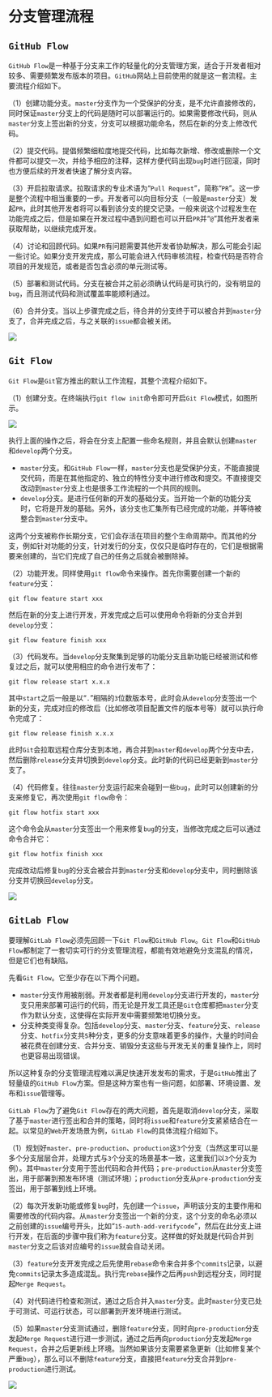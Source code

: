 # 分支管理流程

## `GitHub Flow`

`GitHub Flow`是一种基于分支来工作的轻量化的分支管理方案，适合于开发者相对较多、需要频繁发布版本的项目。`GitHub`网站上目前使用的就是这一套流程。主要流程介绍如下。

（1）创建功能分支。`master`分支作为一个受保护的分支，是不允许直接修改的，同时保证`master`分支上的代码是随时可以部署运行的。如果需要修改代码，则从`master`分支上签出新的分支，分支可以根据功能命名，然后在新的分支上修改代码。

（2）提交代码。提倡频繁细粒度地提交代码，比如每次新增、修改或删除一个文件都可以提交一次，并给予相应的注释，这样方便代码出现`bug`时进行回滚，同时也方便后续的开发者快速了解分支内容。

（3）开启拉取请求。拉取请求的专业术语为“`Pull Request`”，简称“`PR`”。这一步是整个流程中相当重要的一步。开发者可以向目标分支（一般是`master`分支）发起`PR`，此时其他开发者将可以看到该分支的提交记录。一般来说这个过程发生在功能完成之后，但是如果在开发过程中遇到问题也可以开启`PR`并“`@`”其他开发者来获取帮助，以继续完成开发。

（4）讨论和回顾代码。如果`PR`有问题需要其他开发者协助解决，那么可能会引起一些讨论。如果分支开发完成，那么可能会进入代码审核流程，检查代码是否符合项目的开发规范，或者是否包含必须的单元测试等。

（5）部署和测试代码。分支在被合并之前必须确认代码是可执行的，没有明显的`bug`，而且测试代码和测试覆盖率能顺利通过。

（6）合并分支。当以上步骤完成之后，待合并的分支终于可以被合并到`master`分支了，合并完成之后，与之关联的`issue`都会被关闭。

![](/skill-blog/img/0021.png)

## `Git Flow`

`Git Flow`是`Git`官方推出的默认工作流程，其整个流程介绍如下。

（1）创建分支。在终端执行`git flow init`命令即可开启`Git Flow`模式，如图所示。

![](/skill-blog/img/0022.png)

执行上面的操作之后，将会在分支上配置一些命名规则，并且会默认创建`master`和`develop`两个分支。

- `master`分支。和`GitHub Flow`一样，`master`分支也是受保护分支，不能直接提交代码，而是在其他指定的、独立的特性分支中进行修改和提交。不直接提交改动到`master`分支上也是很多工作流程的一个共同的规则。
- `develop`分支。是进行任何新的开发的基础分支。当开始一个新的功能分支时，它将是开发的基础。另外，该分支也汇集所有已经完成的功能，并等待被整合到`master`分支中。

这两个分支被称作长期分支，它们会存活在项目的整个生命周期中。而其他的分支，例如针对功能的分支，针对发行的分支，仅仅只是临时存在的，它们是根据需要来创建的，当它们完成了自己的任务之后就会被删除掉。

（2）功能开发。同样使用`git flow`命令来操作。首先你需要创建一个新的`feature`分支：

`git flow feature start xxx`

然后在新的分支上进行开发，开发完成之后可以使用命令将新的分支合并到`develop`分支：

`git flow feature finish xxx`

（3）代码发布。当`develop`分支聚集到足够的功能分支且新功能已经被测试和修复过之后，就可以使用相应的命令进行发布了：

`git flow release start x.x.x`

其中`start`之后一般是以“`.`”相隔的`3`位数版本号，此时会从`develop`分支签出一个新的分支，完成对应的修改后（比如修改项目配置文件的版本号等）就可以执行命令完成了：

`git flow release finish x.x.x`

此时`Git`会拉取远程仓库分支到本地，再合并到`master`和`develop`两个分支中去，然后删除`release`分支并切换到`develop`分支。此时新的代码已经更新到`master`分支了。

（4）代码修复。往往`master`分支运行起来会碰到一些`bug`，此时可以创建新的分支来修复它，再次使用`git flow`命令：

`git flow hotfix start xxx`

这个命令会从`master`分支签出一个用来修复`bug`的分支，当修改完成之后可以通过命令合并它：

`git flow hotfix finish xxx`

完成改动后修复`bug`的分支会被合并到`master`分支和`develop`分支中，同时删除该分支并切换回`develop`分支。

![](/skill-blog/img/0023.png)

## `GitLab Flow`

要理解`GitLab Flow`必须先回顾一下`Git Flow`和`GitHub Flow`。`Git Flow`和`GitHub Flow`都制定了一套切实可行的分支管理流程，都能有效地避免分支混乱的情况，但是它们也有缺陷。

先看`Git Flow`。它至少存在以下两个问题。

- `master`分支作用被削弱。开发者都是利用`develop`分支进行开发的，`master`分支只用来部署可运行的代码，而无论是开发工具还是`Git`仓库都把`master`分支作为默认分支，这使得在实际开发中需要频繁地切换分支。
- 分支种类变得复杂。包括`develop`分支、`master`分支、`feature`分支、`release`分支、`hotfix`分支共`5`种分支，更多的分支意味着更多的操作，大量的时间会被花费在创建分支、合并分支、销毁分支这些与开发无关的重复操作上，同时也更容易出现错误。

所以这种复杂的分支管理流程难以满足快速开发发布的需求，于是`GitHub`推出了轻量级的`GitHub Flow`方案。但是这种方案也有一些问题，如部署、环境设置、发布和`issue`管理等。

`GitLab Flow`为了避免`Git Flow`存在的两大问题，首先是取消`develop`分支，采取了基于`master`进行签出和合并的策略，同时将`issue`和`feature`分支紧紧结合在一起。以常见的`Web`开发场景为例，`GitLab Flow`的具体流程介绍如下。

（1）规划好`master`、`pre-production`、`production`这`3`个分支（当然这里可以是多个分支层层合并，处理方式与`3`个分支的场景基本一致，这里我们以`3`个分支为例）。其中`master`分支用于签出代码和合并代码；`pre-production`从`master`分支签出，用于部署到预发布环境（测试环境）；`production`分支从`pre-production`分支签出，用于部署到线上环境。

（2）每次开发新功能或修复`bug`时，先创建一个`issue`，声明该分支的主要作用和需要修改的代码内容。从`master`分支签出一个新的分支，这个分支的命名必须以之前创建的`issue`编号开头，比如“`15-auth-add-verifycode`”，然后在此分支上进行开发，在后面的步骤中我们称为`feature`分支。这样做的好处就是代码合并到`master`分支之后该对应编号的`issue`就会自动关闭。

（3）`feature`分支开发完成之后先使用`rebase`命令来合并多个`commits`记录，以避免`commits`记录太多造成混乱。执行完`rebase`操作之后再`push`到远程分支，同时提起`Merge Request`。

（4）对代码进行检查和测试，通过之后合并入`master`分支。此时`master`分支已处于可测试、可运行状态，可以部署到开发环境进行测试。

（5）如果`master`分支测试通过，删除`feature`分支，同时向`pre-production`分支发起`Merge Request`进行进一步测试，通过之后再向`production`分支发起`Merge Request`，合并之后更新线上环境。当然如果该分支需要紧急更新（比如修复某个严重`bug`），那么可以不删除`feature`分支，直接把`feature`分支合并到`pre-production`进行测试。

![](/skill-blog/img/0024.png)

